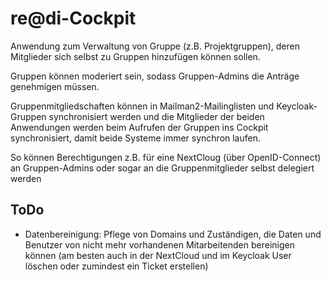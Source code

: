# re@di-Cockpit

Anwendung zum Verwaltung von Gruppe (z.B. Projektgruppen), deren Mitglieder sich selbst zu Gruppen hinzufügen können sollen.

Gruppen können moderiert sein, sodass Gruppen-Admins die Anträge genehmigen müssen.

Gruppenmitgliedschaften können in Mailman2-Mailinglisten und Keycloak-Gruppen synchronisiert werden und die Mitglieder der beiden Anwendungen werden beim Aufrufen der Gruppen ins Cockpit synchronisiert, damit beide Systeme immer synchron laufen.

So können Berechtigungen z.B. für eine NextCloug (über OpenID-Connect) an Gruppen-Admins oder sogar an die Gruppenmitglieder selbst delegiert werden

## ToDo

* Datenbereinigung: Pflege von Domains und Zuständigen, die Daten und Benutzer von nicht mehr vorhandenen Mitarbeitenden bereinigen können (am besten auch in der NextCloud und im Keycloak User löschen oder zumindest ein Ticket erstellen)

